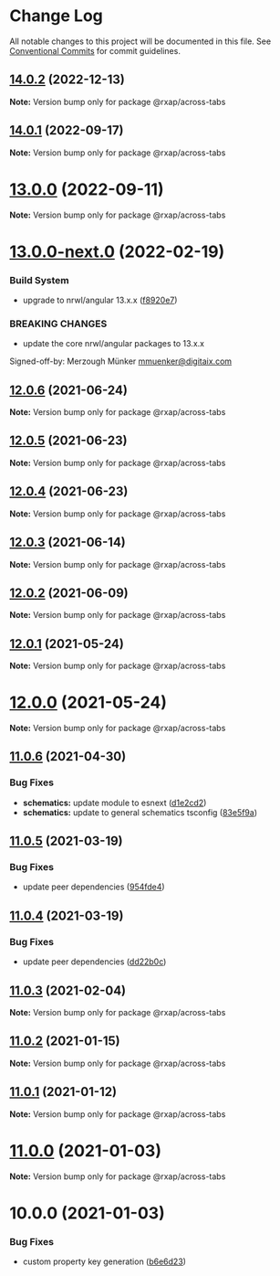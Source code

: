 # Change Log

All notable changes to this project will be documented in this file.
See [Conventional Commits](https://conventionalcommits.org) for commit guidelines.

## [14.0.2](https://gitlab.com/rxap/packages/compare/@rxap/across-tabs@14.0.1...@rxap/across-tabs@14.0.2) (2022-12-13)

**Note:** Version bump only for package @rxap/across-tabs





## [14.0.1](https://gitlab.com/rxap/packages/compare/@rxap/across-tabs@13.0.0...@rxap/across-tabs@14.0.1) (2022-09-17)

**Note:** Version bump only for package @rxap/across-tabs





# [13.0.0](https://gitlab.com/rxap/packages/compare/@rxap/across-tabs@13.0.0-next.0...@rxap/across-tabs@13.0.0) (2022-09-11)

**Note:** Version bump only for package @rxap/across-tabs





# [13.0.0-next.0](https://gitlab.com/rxap/packages/compare/@rxap/across-tabs@12.0.6...@rxap/across-tabs@13.0.0-next.0) (2022-02-19)


### Build System

* upgrade to nrwl/angular 13.x.x ([f8920e7](https://gitlab.com/rxap/packages/commit/f8920e7dde7bd2d4b4efac2b7097543d51482f81))


### BREAKING CHANGES

* update the core nrwl/angular packages to 13.x.x

Signed-off-by: Merzough Münker <mmuenker@digitaix.com>





## [12.0.6](https://gitlab.com/rxap/packages/compare/@rxap/across-tabs@12.0.5...@rxap/across-tabs@12.0.6) (2021-06-24)

**Note:** Version bump only for package @rxap/across-tabs





## [12.0.5](https://gitlab.com/rxap/packages/compare/@rxap/across-tabs@12.0.4...@rxap/across-tabs@12.0.5) (2021-06-23)

**Note:** Version bump only for package @rxap/across-tabs





## [12.0.4](https://gitlab.com/rxap/packages/compare/@rxap/across-tabs@12.0.3...@rxap/across-tabs@12.0.4) (2021-06-23)

**Note:** Version bump only for package @rxap/across-tabs





## [12.0.3](https://gitlab.com/rxap/packages/compare/@rxap/across-tabs@12.0.2...@rxap/across-tabs@12.0.3) (2021-06-14)

**Note:** Version bump only for package @rxap/across-tabs





## [12.0.2](https://gitlab.com/rxap/packages/compare/@rxap/across-tabs@11.0.7...@rxap/across-tabs@12.0.2) (2021-06-09)

**Note:** Version bump only for package @rxap/across-tabs





## [12.0.1](https://gitlab.com/rxap/packages/compare/@rxap/across-tabs@12.0.0...@rxap/across-tabs@12.0.1) (2021-05-24)

**Note:** Version bump only for package @rxap/across-tabs





# [12.0.0](https://gitlab.com/rxap/packages/compare/@rxap/across-tabs@11.0.6...@rxap/across-tabs@12.0.0) (2021-05-24)

**Note:** Version bump only for package @rxap/across-tabs





## [11.0.6](https://gitlab.com/rxap/packages/compare/@rxap/across-tabs@11.0.5...@rxap/across-tabs@11.0.6) (2021-04-30)


### Bug Fixes

* **schematics:** update module to esnext ([d1e2cd2](https://gitlab.com/rxap/packages/commit/d1e2cd252f3866471935131187b3acaefe2cca82))
* **schematics:** update to general schematics tsconfig ([83e5f9a](https://gitlab.com/rxap/packages/commit/83e5f9a0cf1810686a503425d87a5e4ae30b8c84))





## [11.0.5](https://gitlab.com/rxap/packages/compare/@rxap/across-tabs@11.0.4...@rxap/across-tabs@11.0.5) (2021-03-19)


### Bug Fixes

* update peer dependencies ([954fde4](https://gitlab.com/rxap/packages/commit/954fde47836ff0c1f25a77c33ff871ddc7685b6c))





## [11.0.4](https://gitlab.com/rxap/packages/compare/@rxap/across-tabs@11.0.3...@rxap/across-tabs@11.0.4) (2021-03-19)


### Bug Fixes

* update peer dependencies ([dd22b0c](https://gitlab.com/rxap/packages/commit/dd22b0ce053bc266c7aea659a2faf3be39f424e7))





## [11.0.3](https://gitlab.com/rxap/packages/compare/@rxap/across-tabs@11.0.2...@rxap/across-tabs@11.0.3) (2021-02-04)

**Note:** Version bump only for package @rxap/across-tabs





## [11.0.2](https://gitlab.com/rxap/packages/compare/@rxap/across-tabs@11.0.1...@rxap/across-tabs@11.0.2) (2021-01-15)

**Note:** Version bump only for package @rxap/across-tabs





## [11.0.1](https://gitlab.com/rxap/packages/compare/@rxap/across-tabs@11.0.0...@rxap/across-tabs@11.0.1) (2021-01-12)

**Note:** Version bump only for package @rxap/across-tabs





# [11.0.0](https://gitlab.com/rxap/packages/compare/@rxap/across-tabs@10.0.0...@rxap/across-tabs@11.0.0) (2021-01-03)

**Note:** Version bump only for package @rxap/across-tabs





# 10.0.0 (2021-01-03)


### Bug Fixes

* custom property key generation ([b6e6d23](https://gitlab.com/rxap/packages/commit/b6e6d23215f0b35e0de2d35003b186a3d435b8e4))
